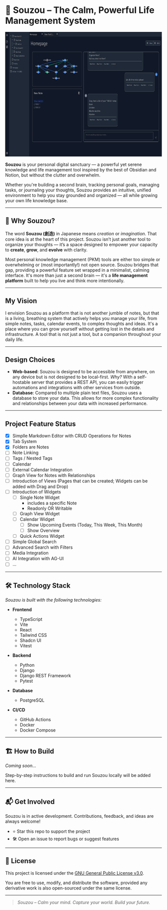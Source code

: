 # 🌿 Souzou – The Calm, Powerful Life Management System

<img src="https://github.com/OtakuForLife/Souzou/blob/main/frontend/public/screenshots/Dashboard.png" height="400">

**Souzou** is your personal digital sanctuary — a powerful yet serene knowledge and life management tool inspired by the best of Obsidian and Notion, but without the clutter and overwhelm.

Whether you're building a second brain, tracking personal goals, managing tasks, or journaling your thoughts, Souzou provides an intuitive, unified environment to help you stay grounded and organized — all while growing your own life knowledge base.

---

## 🚀 Why Souzou?

The word **Souzou (創造)** in Japanese means *creation* or *imagination*. That core idea is at the heart of this project. Souzou isn’t just another tool to organize your thoughts — it’s a space designed to empower your capacity to **create**, **grow**, and **evolve** with clarity.

Most personal knowledge management (PKM) tools are either too simple or overwhelming or (most importantly!) not open source. Souzou bridges that gap, providing a powerful feature set wrapped in a minimalist, calming interface. It's more than just a second brain — it's a **life management platform** built to help you live and think more intentionally.

---

## My Vision
I envision Souzou as a platform that is not another jumble of notes, but that is a living, breathing system that actively helps you manage your life, from simple notes, tasks, calendar events, to complex thoughts and ideas. It's a place where you can grow yourself without getting lost in the details and infrastructure. A tool that is not just a tool, but a companion throughout your daily life.

---

## Design Choices

- **Web-based**: Souzou is designed to be accessible from anywhere, on any device but is not designed to be local-first. 
*Why?*
With a self-hostable server that provides a REST API, you can easily trigger automations and integrations with other services from outside.
- **Database**: Compared to multiple plain text files, Souzou uses a database to store your data. This allows for more complex functionality and relationships between your data with increased performance.
---

## Project Feature Status

 - [x] Simplle Markdown Editor with CRUD Operations for Notes
 - [x] Tab System
 - [x] Folders are Notes
 - [ ] Note Linking
 - [ ] Tags / Nested Tags
 - [ ] Calendar
 - [ ] External Calendar Integration
 - [ ] Graph View for Notes with Relationships
 - [ ] Introduction of Views (Pages that can be created; Widgets can be added with Drag and Drop)
 - [ ] Introduction of Widgets
      - [ ] Single Note Widget
          - includes a specific Note
          - Readonly OR Writable
      - [ ] Graph View Widget
      - [ ] Calendar Widget
          - [ ] Show Upcoming Events (Today, This Week, This Month)
          - [ ] Show Overview
      - [ ] Quick Actions Widget
  - [ ] Simple Global Search
  - [ ] Advanced Search with Filters
  - [ ] Media Integration
  - [ ] AI Integration with AG-UI
  - [ ] ...

---

## 🛠️ Technology Stack

*Souzou is built with the following technologies:*

- **Frontend**
  - TypeScript
  - Vite
  - React
  - Tailwind CSS
  - Shadcn UI
  - Vitest

- **Backend**
  - Python
  - Django
  - Django REST Framework
  - Pytest

- **Database**
  - PostgreSQL

- **CI/CD**
  - GitHub Actions
  - Docker
  - Docker Compose

---

## 🏗️ How to Build

*Coming soon...*

Step-by-step instructions to build and run Souzou locally will be added here.

---

## 📬 Get Involved

Souzou is in active development. Contributions, feedback, and ideas are always welcome!

- ⭐ Star this repo to support the project  
- 🛠️ Open an issue to report bugs or suggest features  

---

## 📄 License

This project is licensed under the [GNU General Public License v3.0](./LICENSE).

You are free to use, modify, and distribute the software, provided any derivative work is also open-sourced under the same license.


---

> *Souzou – Calm your mind. Capture your world. Build your future.*
